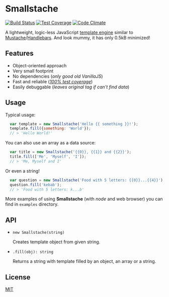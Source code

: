 # Smallstache

[![Build Status](https://travis-ci.org/macie/smallstache.svg?branch=master)](https://travis-ci.org/macie/smallstache)
[![Test Coverage](https://codeclimate.com/github/macie/smallstache/badges/coverage.svg)](https://codeclimate.com/github/macie/smallstache/coverage)
[![Code Climate](https://codeclimate.com/github/macie/smallstache/badges/gpa.svg)](https://codeclimate.com/github/macie/smallstache)

A lightweight, logic-less JavaScript [template engine](https://en.wikipedia.org/wiki/Web_template_system) similar to [Mustache](https://mustache.github.io/)/[Handlebars](http://handlebarsjs.com/). And look mummy, it has only 0.5kB minimized!

## Features

- Object-oriented approach
- Very small footprint
- No dependencies (*only good old VanillaJS*)
- Fast and reliable (*[100% test coverage](https://codeclimate.com/github/macie/smallstache/coverage)*)
- Easily debuggable (*leaves original tag if can't find data*)

## Usage

Typical usage:

```js
  var template = new Smallstache('Hello {{ something }}!');
  template.fill({something: 'World'});
  // > 'Hello World!'
```

You can also use an array as a data source:

```js
  var title = new Smallstache('{{0}}, {{1}} and {{2}}');
  title.fill(['Me', 'Myself', 'I']);
  // > 'Me, Myself and I'
```

Or even a string!

```js
  var question = new Smallstache('Food with 5 letters: {{0}}...{{4}}');
  question.fill('kebab');
  // > 'Food with 5 letters: k...b'
```

More examples of using __Smallstache__ (with _node_ and web browser) you can find in `examples` directory.

## API

- `new Smallstache(string)`

  Creates template object from given string.

- `.fill(obj): string`

  Returns a string with template filled by an object, an array or a string.

## License

[MIT](./LICENSE)
